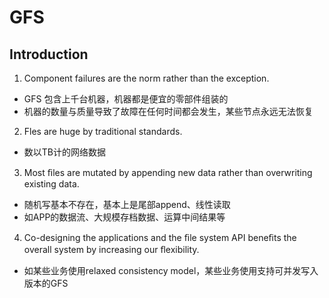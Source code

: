 # GFS

## Introduction
1. Component failures are the norm rather than the exception.
  - GFS 包含上千台机器，机器都是便宜的零部件组装的
  - 机器的数量与质量导致了故障在任何时间都会发生，某些节点永远无法恢复
2. Fles are huge by traditional standards.
  - 数以TB计的网络数据
3. Most ﬁles are mutated by appending new data rather than overwriting existing data.
  - 随机写基本不存在，基本上是尾部append、线性读取
  - 如APP的数据流、大规模存档数据、运算中间结果等
4. Co-designing the applications and the ﬁle system API beneﬁts the overall system by increasing our ﬂexibility.
  - 如某些业务使用relaxed consistency model，某些业务使用支持可并发写入版本的GFS

